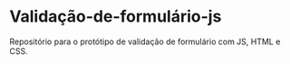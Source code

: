 # Validação-de-formulário-js
Repositório para o protótipo de validação de formulário com JS, HTML e CSS.
